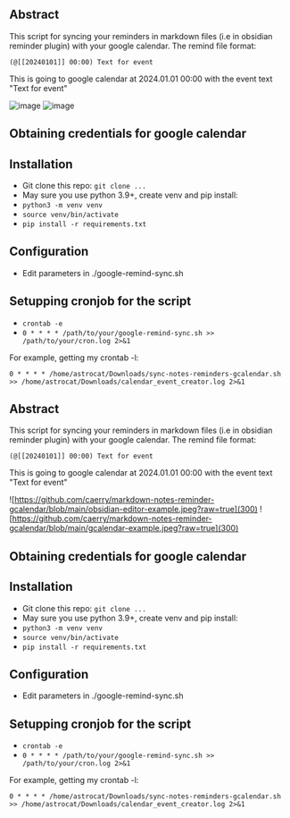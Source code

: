 

## Abstract 

This script for syncing your reminders in markdown files (i.e in obsidian reminder plugin) with your google calendar. 
The remind file format:
```
(@[[20240101]] 00:00) Text for event 
```
This is going to google calendar at 2024.01.01 00:00 with the event text "Text for event"

![image](https://github.com/user-attachments/assets/20b209b6-38bb-42e1-aff9-db38d299113b)
![image](https://github.com/user-attachments/assets/f369f0b2-04fc-4c97-9cd9-90af12ed3990)

## Obtaining credentials for google calendar 

## Installation 

- Git clone this repo: `git clone ...`
- May sure you use python 3.9+, create venv and pip install:
- `python3 -m venv venv`
- `source venv/bin/activate`
- `pip install -r requirements.txt`

## Configuration 
- Edit parameters in ./google-remind-sync.sh

## Setupping cronjob for the script 

- `crontab -e`
- `0 * * * * /path/to/your/google-remind-sync.sh >> /path/to/your/cron.log 2>&1`


For example, getting my crontab -l:

```
0 * * * * /home/astrocat/Downloads/sync-notes-reminders-gcalendar.sh >> /home/astrocat/Downloads/calendar_event_creator.log 2>&1
```

## Abstract 

This script for syncing your reminders in markdown files (i.e in obsidian reminder plugin) with your google calendar. 
The remind file format:
```
(@[[20240101]] 00:00) Text for event 
```
This is going to google calendar at 2024.01.01 00:00 with the event text "Text for event"

![https://github.com/caerry/markdown-notes-reminder-gcalendar/blob/main/obsidian-editor-example.jpeg?raw=true](300)
![https://github.com/caerry/markdown-notes-reminder-gcalendar/blob/main/gcalendar-example.jpeg?raw=true](300)


## Obtaining credentials for google calendar 

## Installation 

- Git clone this repo: `git clone ...`
- May sure you use python 3.9+, create venv and pip install:
- `python3 -m venv venv`
- `source venv/bin/activate`
- `pip install -r requirements.txt`

## Configuration 
- Edit parameters in ./google-remind-sync.sh

## Setupping cronjob for the script 

- `crontab -e`
- `0 * * * * /path/to/your/google-remind-sync.sh >> /path/to/your/cron.log 2>&1`


For example, getting my crontab -l:

```
0 * * * * /home/astrocat/Downloads/sync-notes-reminders-gcalendar.sh >> /home/astrocat/Downloads/calendar_event_creator.log 2>&1
```
